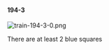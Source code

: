 #### 194-3
![train-194-3-0.png](https://github.com/lil-lab/nlvr/raw/master/nlvr/train/images/29/train-194-3-0.png "train-194-3-0.png")

There are at least 2 blue squares